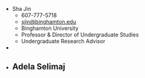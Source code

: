 - Sha Jin
	- 607-777-5718
	- sjin@binghamton.edu
	- Binghamton University
	- Professor & Director of Undergraduate Studies
	- Undergraduate Research Advisor
-
- Adela Selimaj
	-